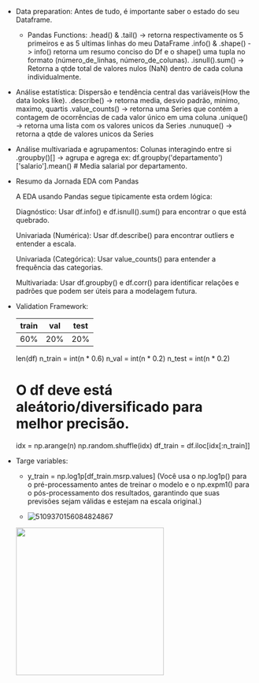- Data preparation: Antes de tudo, é importante saber o estado do seu Dataframe.
  - Pandas Functions:
    .head() & .tail() -> retorna respectivamente os 5 primeiros e as 5 ultimas linhas do meu DataFrame
    .info() & .shape() -> info() retorna um resumo conciso do Df e o shape() uma tupla no formato (número_de_linhas, número_de_colunas).
    .isnull().sum() -> Retorna a qtde total de valores nulos (NaN) dentro de cada coluna individualmente.

- Análise estatística: Dispersão e tendência central das variáveis(How the data looks like).
  .describe() -> retorna media, desvio padrão, minimo, maximo, quartis
  .value_counts() -> retorna uma Series que contém a contagem de ocorrências de cada valor único em uma coluna
  .unique() -> retorna uma lista com os valores unicos da Series
  .nunuque() -> retorna a qtde de valores unicos da Series
- Análise multivariada e agrupamentos: Colunas interagindo entre si
  .groupby()[] -> agrupa e agrega
    ex: df.groupby('departamento')['salario'].mean()
      # Media salarial por departamento.


- Resumo da Jornada EDA com Pandas

  A EDA usando Pandas segue tipicamente esta ordem lógica:

    Diagnóstico: Usar df.info() e df.isnull().sum() para encontrar o que está quebrado.

    Univariada (Numérica): Usar df.describe() para encontrar outliers e entender a escala.

    Univariada (Categórica): Usar value_counts() para entender a frequência das categorias.

    Multivariada: Usar df.groupby() e df.corr() para identificar relações e padrões que podem ser úteis para a modelagem futura.

- Validation Framework:
  
  |train         | val | test |
  ---------------|-----|-------
  |60%           | 20% | 20%  |

  len(df)
  n_train = int(n * 0.6)
  n_val = int(n * 0.2)
  n_test = int(n * 0.2)
  # O df deve está aleátorio/diversificado para melhor precisão.
  idx = np.arange(n)
  np.random.shuffle(idx)
  df_train = df.iloc[idx[:n_train]]

- Targe variables:
  - y_train = np.log1p[df_train.msrp.values] (Você usa o np.log1p() para o pré-processamento antes de treinar o modelo e o np.expm1() para o pós-processamento dos resultados, garantindo que suas previsões sejam válidas e estejam na escala original.)
 
  - ![5109370156084824867](https://github.com/user-attachments/assets/3afd05d4-310a-42ae-85bb-dcff6cfdb624)
  
  <img src="![5109370156084824867](https://github.com/user-attachments/assets/3afd05d4-310a-42ae-85bb-dcff6cfdb624)" width="300" />
  
